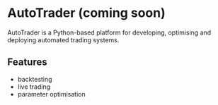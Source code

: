 # AutoTrader (coming soon)
AutoTrader is a Python-based platform for developing, optimising and deploying automated trading systems.

## Features
- backtesting
- live trading
- parameter optimisation

